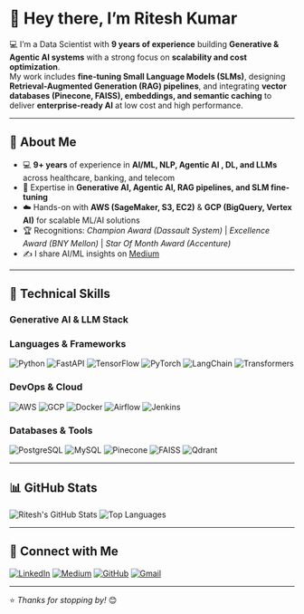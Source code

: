 # 👋 Hey there, I’m Ritesh Kumar  

💻 I’m a Data Scientist with **9 years of experience** building **Generative & Agentic AI systems** with a strong focus on **scalability and cost optimization**.  
My work includes **fine-tuning Small Language Models (SLMs)**, designing **Retrieval-Augmented Generation (RAG) pipelines**, and integrating **vector databases (Pinecone, FAISS), embeddings, and semantic caching** to deliver **enterprise-ready AI** at low cost and high performance.

---

## 🚀 About Me
- 💻 **9+ years** of experience in **AI/ML, NLP, Agentic AI , DL, and LLMs** across healthcare, banking, and telecom  
- 🧠 Expertise in **Generative AI, Agentic AI, RAG pipelines, and SLM fine-tuning**  
- ☁️ Hands-on with **AWS (SageMaker, S3, EC2)** & **GCP (BigQuery, Vertex AI)** for scalable ML/AI solutions  
- 🏆 Recognitions: *Champion Award (Dassault System)* | *Excellence Award (BNY Mellon)* | *Star Of Month Award (Accenture)*  
- ✍️ I share AI/ML insights on [Medium](https://medium.com/@riteshpcs1994)

---

## 🚀 Technical Skills

### Generative AI & LLM Stack

### Languages & Frameworks
![Python](https://img.shields.io/badge/Python-3776AB?style=for-the-badge&logo=python&logoColor=white)
![FastAPI](https://img.shields.io/badge/FastAPI-009688?style=for-the-badge&logo=fastapi&logoColor=white)
![TensorFlow](https://img.shields.io/badge/TensorFlow-FF6F00?style=for-the-badge&logo=tensorflow&logoColor=white)
![PyTorch](https://img.shields.io/badge/PyTorch-EE4C2C?style=for-the-badge&logo=pytorch&logoColor=white)
![LangChain](https://img.shields.io/badge/LangChain-00BFA6?style=for-the-badge&logo=chainlink&logoColor=white)
![Transformers](https://img.shields.io/badge/Transformers-FFDA44?style=for-the-badge&logo=python&logoColor=black)

### DevOps & Cloud
![AWS](https://img.shields.io/badge/AWS-FF9900?style=for-the-badge&logo=amazon-aws&logoColor=white)
![GCP](https://img.shields.io/badge/GCP-4285F4?style=for-the-badge&logo=google-cloud&logoColor=white)
![Docker](https://img.shields.io/badge/Docker-2496ED?style=for-the-badge&logo=docker&logoColor=white)
![Airflow](https://img.shields.io/badge/Airflow-017CEE?style=for-the-badge&logo=apache-airflow&logoColor=white)
![Jenkins](https://img.shields.io/badge/Jenkins-D24939?style=for-the-badge&logo=jenkins&logoColor=white)

### Databases & Tools
![PostgreSQL](https://img.shields.io/badge/PostgreSQL-336791?style=for-the-badge&logo=postgresql&logoColor=white)
![MySQL](https://img.shields.io/badge/MySQL-4479A1?style=for-the-badge&logo=mysql&logoColor=white)
![Pinecone](https://img.shields.io/badge/Pinecone-0D96F6?style=for-the-badge&logo=pinboard&logoColor=white)
![FAISS](https://img.shields.io/badge/FAISS-009688?style=for-the-badge&logo=databricks&logoColor=white)
![Qdrant](https://img.shields.io/badge/Qdrant-FF4B4B?style=for-the-badge&logo=databricks&logoColor=white)


---

## 📊 GitHub Stats
![Ritesh's GitHub Stats](https://github-readme-stats.vercel.app/api?username=Riteshpcs1994&show_icons=true&theme=tokyonight)
![Top Languages](https://github-readme-stats.vercel.app/api/top-langs/?username=Riteshpcs1994&layout=compact&theme=tokyonight)

---

## 🔗 Connect with Me
[![LinkedIn](https://img.shields.io/badge/LinkedIn-0077B5?style=for-the-badge&logo=linkedin&logoColor=white)](https://www.linkedin.com/in/riteshkr94/)
[![Medium](https://img.shields.io/badge/Medium-000000?style=for-the-badge&logo=medium&logoColor=white)](https://medium.com/@riteshpcs1994)
[![GitHub](https://img.shields.io/badge/GitHub-181717?style=for-the-badge&logo=github&logoColor=white)](https://github.com/Riteshpcs1994)
[![Gmail](https://img.shields.io/badge/Gmail-D14836?style=for-the-badge&logo=gmail&logoColor=white)](mailto:riteshpcs1994@gmail.com)

---

⭐️ *Thanks for stopping by!* 😊
